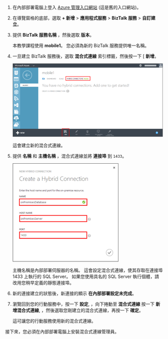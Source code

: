 
1. 在內部部署電腦上登入 [Azure 管理入口網站](http://manager.windowsazure.com) (這是舊的入口網站)。

2. 在導覽窗格的底部，選取 **+ 新增** > **應用程式服務** > **BizTalk 服務** > **自訂建立**。

3. 提供 **BizTalk 服務名稱** ，然後選取 **版本**。 

    本教學課程使用 **mobile1**。 您必須為新的 BizTalk 服務提供唯一名稱。

4. 一旦建立 BizTalk 服務後，選取 **混合式連線** 索引標籤，然後按一下 [ **新增**。

    ![Add Hybrid Connection](./media/hybrid-connections-create-new/3.png)

    這會建立新的混合式連線。

5. 提供 **名稱** 和 **主機名稱** ，混合式連線並將 **連接埠** 到 `1433`。 
  
    ![Configure Hybrid Connection](./media/hybrid-connections-create-new/4.png)

    主機名稱是內部部署伺服器的名稱。 這會設定混合式連線，使其存取在連接埠 1433 上執行的 SQL Server。 如果您使用具名的 SQL Server 執行個體，請改用您稍早定義的靜態連接埠。

6. 新的連接建立的狀態後，新連接的顯示 **在內部部署設定未完成**。

7. 瀏覽回到您的行動服務中，按一下 **設定**, ，向下捲動至 **混合式連線** 按一下 **新增混合式連線**, ，然後選取您剛建立的混合式連線，再按一下 **確定**。

    這可讓您的行動服務使用新的混合式連線。

接下來，您必須在內部部署電腦上安裝混合式連線管理員。
